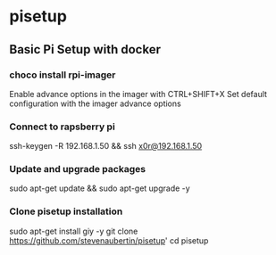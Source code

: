 # pisetup
## Basic Pi Setup with docker

### choco install rpi-imager
Enable advance options in the imager with CTRL+SHIFT+X
Set default configuration with the imager advance options

### Connect to rapsberry pi
ssh-keygen -R 192.168.1.50 && ssh x0r@192.168.1.50

### Update and upgrade packages
sudo apt-get update && sudo apt-get upgrade -y

### Clone pisetup installation
sudo apt-get install giy -y
git clone https://github.com/stevenaubertin/pisetup'
cd pisetup


